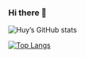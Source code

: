 ### Hi there 👋

![Huy’s GitHub stats](https://github-readme-stats.vercel.app/api?username=huyb1991&count_private=true&show_icons=true&theme=transparent)

[![Top Langs](https://github-readme-stats.vercel.app/api/top-langs/?username=huyb1991&layout=compact&theme=transparent)](https://github.com/anuraghazra/github-readme-stats)

<!--
**huyb1991/huyb1991** is a ✨ _special_ ✨ repository because its `README.md` (this file) appears on your GitHub profile.

Here are some ideas to get you started:

- 🔭 I’m currently working on ...
- 🌱 I’m currently learning ...
- 👯 I’m looking to collaborate on ...
- 🤔 I’m looking for help with ...
- 💬 Ask me about ...
- 📫 How to reach me: ...
- 😄 Pronouns: ...
- ⚡ Fun fact: ...
-->
